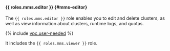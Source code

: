 #### {{ roles.mms.editor }} {#mms-editor}

The `{{ roles.mms.editor }}` role enables you to edit and delete clusters, as well as view information about clusters, runtime logs, and quotas.

{% include [vpc.user-needed](vpc.user-needed.md) %}

It includes the `{{ roles.mms.viewer }}` role.
